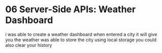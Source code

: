 # 06 Server-Side APIs: Weather Dashboard

i was able to create a weather dashboard 
when entered a city it will give you the weather 
was able to store the city using local storage 
you could also clear your history 
